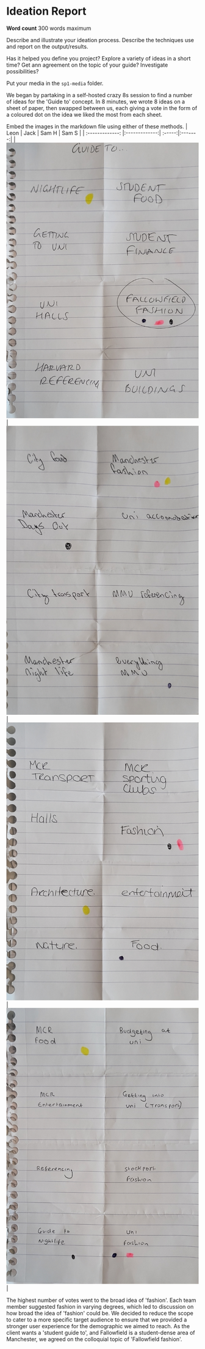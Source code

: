 # Ideation Report
**Word count** 300 words maximum

Describe and illustrate your ideation process. Describe the techniques use and report on the output/results.

Has it helped you define you project? Explore a variety of ideas in a short time? Get ann agreement on the topic of your guide? Investigate possibilities?

Put your media in the `sp1-media` folder.

We began by partaking in a self-hosted crazy 8s session to find a number of ideas for the 'Guide to' concept. 
In 8 minutes, we wrote 8 ideas on a sheet of paper, then swapped between us, each giving a vote in the form of a coloured dot on the idea we liked the most from each sheet.

Embed the images in the markdown file using either of these methods.
| Leon   | Jack         | Sam H | Sam S |
| :-------------: |:-------------:| :-----:|:-------:|
|<img src="sp1-media/img4.jpg" alt="Crazy 8s output" title="Crazy 8s session outputs">|<img src="sp1-media/img1.jpg" alt="Crazy 8s output" title="Crazy 8s session outputs">|<img src="sp1-media/img2.jpg" alt="Crazy 8s output" title="Crazy 8s session outputs">|<img src="sp1-media/img3.jpg" alt="Crazy 8s output" title="Crazy 8s session outputs">|

The highest number of votes went to the broad idea of 'fashion'. Each team member suggested fashion in varying degrees, which led to discussion on how broad the idea of 'fashion' could be. We decided to reduce the scope to cater to a more specific target audience to ensure that we provided a stronger user experience for the demographic we aimed to reach. As the client wants a 'student guide to', and Fallowfield is a student-dense area of Manchester, we agreed on the colloquial topic of 'Fallowfield fashion'.

